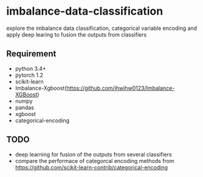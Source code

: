 # imbalance-data-classification
explore the imbalance data classification, categorical variable encoding and apply deep learing to fusion the outputs from classifiers

## Requirement
  * python 3.4+
  * pytorch 1.2
  * scikit-learn
  * Imbalance-Xgboost(https://github.com/jhwjhw0123/Imbalance-XGBoost)
  * numpy
  * pandas
  * xgboost
  * categorical-encoding

## TODO
  * deep learning for fusion of the outputs from several classifiers
  * compare the performace of categorcal encoding methods from https://github.com/scikit-learn-contrib/categorical-encoding
